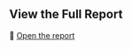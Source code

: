 ## View the Full Report

📄 [Open the report](https://raw.githubusercontent.com/appababba/software-defect-prediction/main/report.html)
